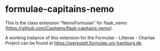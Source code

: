 # formulae-capitains-nemo
This is the class extension "NemoFormulae" for flask_nemo (https://github.com/Capitains/flask-capitains-nemo).

A working instance of this extension for the Formulae - Litterae - Chartae Project can be found at https://werkstatt.formulae.uni-hamburg.de.
